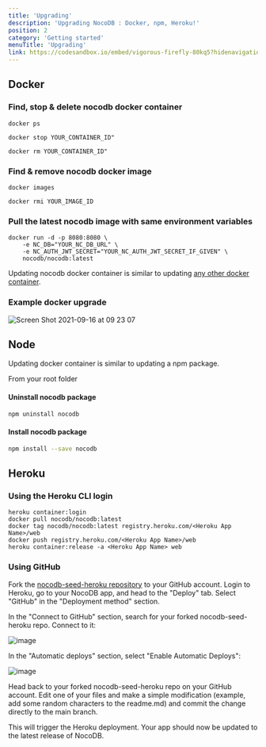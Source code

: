 ```yaml
---
title: 'Upgrading'
description: 'Upgrading NocoDB : Docker, npm, Heroku!'
position: 2
category: 'Getting started'
menuTitle: 'Upgrading'
link: https://codesandbox.io/embed/vigorous-firefly-80kq5?hidenavigation=1&theme=dark
---
```


## Docker
### Find, stop & delete nocodb docker container 
```
docker ps

docker stop YOUR_CONTAINER_ID"

docker rm YOUR_CONTAINER_ID"
```

### Find & remove nocodb docker image
```
docker images

docker rmi YOUR_IMAGE_ID
```

### Pull the latest nocodb image with same environment variables
```
docker run -d -p 8080:8080 \
    -e NC_DB="YOUR_NC_DB_URL" \
    -e NC_AUTH_JWT_SECRET="YOUR_NC_AUTH_JWT_SECRET_IF_GIVEN" \
    nocodb/nocodb:latest
```

Updating nocodb docker container is similar to updating [any other docker container](https://www.whitesourcesoftware.com/free-developer-tools/blog/update-docker-images/).
 
### Example docker upgrade
![Screen Shot 2021-09-16 at 09 23 07](https://user-images.githubusercontent.com/5435402/133578984-53c6b96b-3e8b-4a96-b6c2-36f3c09ffdde.png)



## Node 

Updating docker container is similar to updating a npm package.

From your root folder 

#### Uninstall nocodb package
```bash
npm uninstall nocodb
```
#### Install nocodb package
```bash
npm install --save nocodb
```


## Heroku

### Using the Heroku CLI login

```
heroku container:login
docker pull nocodb/nocodb:latest
docker tag nocodb/nocodb:latest registry.heroku.com/<Heroku App Name>/web
docker push registry.heroku.com/<Heroku App Name>/web
heroku container:release -a <Heroku App Name> web
```

### Using GitHub

Fork the [nocodb-seed-heroku repository](https://github.com/nocodb/nocodb-seed-heroku) to your GitHub account.
Login to Heroku, go to your NocoDB app, and head to the "Deploy" tab.
Select "GitHub" in the "Deployment method" section.

In the "Connect to GitHub" section, search for your forked nocodb-seed-heroku repo. Connect to it:

![image](https://user-images.githubusercontent.com/55474996/143479577-e8bdc1f0-99d1-4072-8d95-4879cc54ddb2.png)

In the "Automatic deploys" section, select "Enable Automatic Deploys":

![image](https://user-images.githubusercontent.com/55474996/143479705-b5280199-aa31-40db-a5aa-7586eb918c01.png)

Head back to your forked nocodb-seed-heroku repo on your GitHub account. Edit one of your files and make a simple modification (example, add some random characters to the readme.md) and commit the change directly to the main branch.

This will trigger the Heroku deployment. Your app should now be updated to the latest release of NocoDB.
